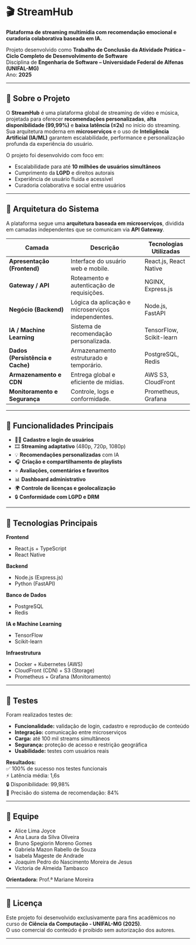 # 🎬 StreamHub

**Plataforma de streaming multimídia com recomendação emocional e curadoria colaborativa baseada em IA.**

Projeto desenvolvido como **Trabalho de Conclusão da Atividade Prática – Ciclo Completo de Desenvolvimento de Software**  
Disciplina de **Engenharia de Software – Universidade Federal de Alfenas (UNIFAL-MG)**  
Ano: **2025**

---

## 🧠 Sobre o Projeto

O **StreamHub** é uma plataforma global de streaming de vídeo e música, projetada para oferecer **recomendações personalizadas**, **alta disponibilidade (99,99%)** e **baixa latência (≤2s)** no início do streaming.  
Sua arquitetura moderna em **microserviços** e o uso de **Inteligência Artificial (IA/ML)** garantem escalabilidade, performance e personalização profunda da experiência do usuário.

O projeto foi desenvolvido com foco em:
- Escalabilidade para até **10 milhões de usuários simultâneos**
- Cumprimento da **LGPD** e direitos autorais
- Experiência de usuário fluida e acessível
- Curadoria colaborativa e social entre usuários

---

## 🧩 Arquitetura do Sistema

A plataforma segue uma **arquitetura baseada em microserviços**, dividida em camadas independentes que se comunicam via **API Gateway**.

| **Camada** | **Descrição** | **Tecnologias Utilizadas** |
|-------------|---------------|-----------------------------|
| **Apresentação (Frontend)** | Interface do usuário web e mobile. | React.js, React Native |
| **Gateway / API** | Roteamento e autenticação de requisições. | NGINX, Express.js |
| **Negócio (Backend)** | Lógica da aplicação e microserviços independentes. | Node.js, FastAPI |
| **IA / Machine Learning** | Sistema de recomendação personalizada. | TensorFlow, Scikit-learn |
| **Dados (Persistência e Cache)** | Armazenamento estruturado e temporário. | PostgreSQL, Redis |
| **Armazenamento e CDN** | Entrega global e eficiente de mídias. | AWS S3, CloudFront |
| **Monitoramento e Segurança** | Controle, logs e conformidade. | Prometheus, Grafana |

---

## 🚀 Funcionalidades Principais

- 🧑‍💻 **Cadastro e login de usuários**
- 🎞️ **Streaming adaptativo** (480p, 720p, 1080p)
- 💡 **Recomendações personalizadas** com IA
- 🎧 **Criação e compartilhamento de playlists**
- ⭐ **Avaliações, comentários e favoritos**
- 📊 **Dashboard administrativo**
- 🌍 **Controle de licenças e geolocalização**
- 🔒 **Conformidade com LGPD e DRM**

---

## 🧰 Tecnologias Principais

**Frontend**
- React.js + TypeScript  
- React Native  

**Backend**
- Node.js (Express.js)  
- Python (FastAPI)  

**Banco de Dados**
- PostgreSQL  
- Redis  

**IA e Machine Learning**
- TensorFlow  
- Scikit-learn  

**Infraestrutura**
- Docker + Kubernetes (AWS)
- CloudFront (CDN) + S3 (Storage)
- Prometheus + Grafana (Monitoramento)

---

## 🧪 Testes

Foram realizados testes de:
- **Funcionalidade:** validação de login, cadastro e reprodução de conteúdo  
- **Integração:** comunicação entre microserviços  
- **Carga:** até 100 mil streams simultâneos  
- **Segurança:** proteção de acesso e restrição geográfica  
- **Usabilidade:** testes com usuários reais

**Resultados:**  
✅ 100% de sucesso nos testes funcionais  
⚡ Latência média: 1,6s  
🔒 Disponibilidade: 99,98%  
🎯 Precisão do sistema de recomendação: 84%

---

## 👥 Equipe

- Alice Lima Joyce  
- Ana Laura da Silva Oliveira  
- Bruno Spegiorin Moreno Gomes  
- Gabriela Mazon Rabello de Souza  
- Isabela Mageste de Andrade  
- Joaquim Pedro do Nascimento Moreira de Jesus  
- Victoria de Almeida Tambasco  

**Orientadora:** Prof.ª Mariane Moreira

---

## 📜 Licença

Este projeto foi desenvolvido exclusivamente para fins acadêmicos no curso de **Ciência da Computação - UNIFAL-MG (2025)**.  
O uso comercial do conteúdo é proibido sem autorização dos autores.

---
